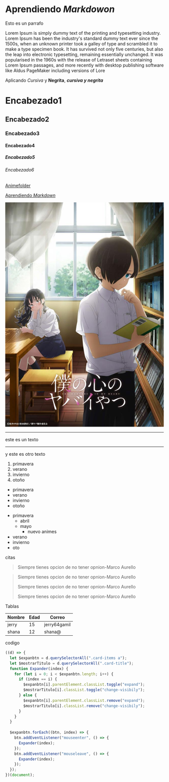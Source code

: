 # Aprendiendo _Markdowon_

Esto es un parrafo

Lorem Ipsum is simply dummy text of the printing and typesetting industry. Lorem Ipsum has been the industry's standard dummy text ever since the 1500s, when an unknown printer took a galley of type and scrambled it to make a type specimen book. It has survived not only five centuries, but also the leap into electronic typesetting, remaining essentially unchanged. It was popularised in the 1960s with the release of Letraset sheets containing Lorem Ipsum passages, and more recently with desktop publishing software like Aldus PageMaker including versions of Lore

Aplicando _Cursiva_ y **Negrita**, **_cursiva y negrita_**

# Encabezado1

## Encabezado2

### Encabezado3

#### Encabezado4

##### Encabezado5

###### Encabezado6

[Animefolder](https://pandaasia.github.io/AnimeFolder/#/)

[Aprendiendo _Markdown_](#aprendiendo-markdowon)

![this is anime](assets/Boku%20no%20Kokoro%20no%20Yabai%20Yatsu.jpg)

---

este es un texto

---

y este es otro texto

1. primavera
1. verano
1. invierno
1. otoño

- primavera
- verano
- invierno
- otoño

* primavera
  - abril
  - mayo
    - nuevo animes
* verano
* invierno
* oto

citas

> Siempre tienes opcion de no tener opnion-Marco Aurello

> Siempre tienes opcion de no tener opnion-Marco Aurello
>
> Siempre tienes opcion de no tener opnion-Marco Aurello
>
> Siempre tienes opcion de no tener opnion-Marco Aurello

Tablas

| Nombre | Edad | Correo       |
| ------ | ---- | ------------ |
| jerry  | 15   | jerry64gamil |
| shana  | 12   | shana@       |

codigo

```js
((d) => {
  let $expanbtn = d.querySelectorAll(".card-items a");
  let $mostrarTitulo = d.querySelectorAll(".card-title");
  function Expander(index) {
    for (let i = 0; i < $expanbtn.length; i++) {
      if (index == i) {
        $expanbtn[i].parentElement.classList.toggle("expand");
        $mostrarTitulo[i].classList.toggle("change-visibily");
      } else {
        $expanbtn[i].parentElement.classList.remove("expand");
        $mostrarTitulo[i].classList.remove("change-visibily");
      }
    }
  }

  $expanbtn.forEach((btn, index) => {
    btn.addEventListener("mouseenter", () => {
      Expander(index);
    });
    btn.addEventListener("mouseleave", () => {
      Expander(index);
    });
  });
})(document);
```

<!--Esto es un comentario en markdonw-->
